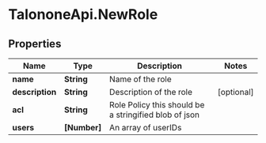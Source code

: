 # TalononeApi.NewRole

## Properties
Name | Type | Description | Notes
------------ | ------------- | ------------- | -------------
**name** | **String** | Name of the role | 
**description** | **String** | Description of the role | [optional] 
**acl** | **String** | Role Policy this should be a stringified blob of json | 
**users** | **[Number]** | An array of userIDs | 


